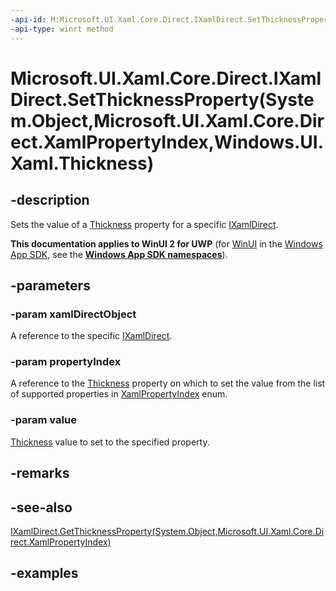 ```yaml
---
-api-id: M:Microsoft.UI.Xaml.Core.Direct.IXamlDirect.SetThicknessProperty(System.Object,Microsoft.UI.Xaml.Core.Direct.XamlPropertyIndex,Windows.UI.Xaml.Thickness)
-api-type: winrt method
---
```


# Microsoft.UI.Xaml.Core.Direct.IXamlDirect.SetThicknessProperty(System.Object,Microsoft.UI.Xaml.Core.Direct.XamlPropertyIndex,Windows.UI.Xaml.Thickness)

<!--
public void SetThicknessProperty (object xamlDirectObject, Microsoft.UI.Xaml.Core.Direct.XamlPropertyIndex propertyIndex, Windows.UI.Xaml.Thickness value);
-->

## -description

Sets the value of a [Thickness](/uwp/api/windows.ui.xaml.thickness) property for a specific [IXamlDirect](ixamldirect.md).

**This documentation applies to WinUI 2 for UWP** (for [WinUI](/windows/apps/winui/winui3/) in the [Windows App SDK](/windows/apps/windows-app-sdk/), see the **[Windows App SDK namespaces](/windows/windows-app-sdk/api/winrt/)**).

## -parameters

### -param xamlDirectObject

A reference to the specific [IXamlDirect](ixamldirect.md).

### -param propertyIndex

A reference to the [Thickness](/uwp/api/windows.ui.xaml.thickness) property on which to set the value from the list of supported properties in [XamlPropertyIndex](xamlpropertyindex.md) enum.

### -param value

[Thickness](/uwp/api/windows.ui.xaml.thickness) value to set to the specified property.

## -remarks

## -see-also

[IXamlDirect.GetThicknessProperty(System.Object,Microsoft.UI.Xaml.Core.Direct.XamlPropertyIndex)](ixamldirect_getthicknessproperty_1780067506.md)

## -examples
